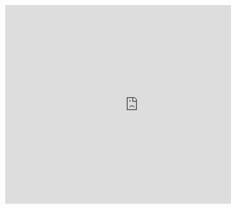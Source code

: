<iframe src="https://data.oecd.org/chart/6Ofu" width="860" height="645" style="border: 0" mozallowfullscreen="true" webkitallowfullscreen="true" allowfullscreen="true"><a href="https://data.oecd.org/chart/6Ofu" target="_blank">OECD Chart: General government debt, Total, % of GDP, Annual, 2021</a></iframe>
